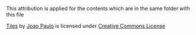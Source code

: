 This attribution is applied for the contents which are in the same folder with this file

[Tiles](https://3dtextures.me/2017/12/06/tiles-009) by [Joao Paulo](https://www.patreon.com/gendo) is licensed under [Creative Commons License](https://3dtextures.me/about/)